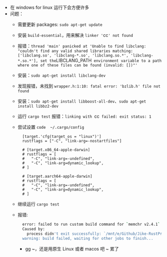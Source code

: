 -  在 windows for linux 运行下会方便许多
  - 问题：
    - 需要更新 packages: `sudo apt-get update`
    - 安装 `build-essential`，用来解决 `linker '`cc`' not found`
    - 报错：` thread 'main' panicked at 'Unable to find libclang: "couldn't find any valid shared libraries matching: ['libclang.so', 'libclang-*.so', 'libclang.so.*', 'libclang-*.so.*'], set the `LIBCLANG_PATH` environment variable to a path where one of these files can be found (invalid: [])"'`
    - 安装：`sudo apt-get install libclang-dev`
    - 发现报错，未找到 `wrapper.h:1:10: fatal error: 'bzlib.h' file not found`
    - 安装：`sudo apt-get install libboost-all-dev`、`sudo apt-get install libbz2-dev`
    - 运行 `cargo test` 报错：`linking with `cc` failed: exit status: 1`
    - 尝试设置 `code  ~/.cargo/config`

      ```
        [target.'cfg(target_os = "linux")']
        rustflags = ["-C", "link-arg=-nostartfiles"]

        # [target.x86_64-apple-darwin]
        # rustflags = [
        #   "-C", "link-arg=-undefined",
        #   "-C", "link-arg=dynamic_lookup",
        # ]

        # [target.aarch64-apple-darwin]
        # rustflags = [
        #   "-C", "link-arg=-undefined",
        #   "-C", "link-arg=dynamic_lookup",
        # ]
      ```
    - 继续运行 `cargo test`
    - 报错:

      ```sh
        error: failed to run custom build command for `memchr v2.4.1`
        Caused by:
          process didn't exit successfully: `/mnt/e/Github/Jike-RustPro/target/debug/build/libc-b15f646c8f9c2428/build-script-build` (signal: 11, SIGSEGV: invalid memory reference)
        warning: build failed, waiting for other jobs to finish...
      ```
      - gg ~，还是用原生 Linux 或者 macos 吧 ~ 累了
